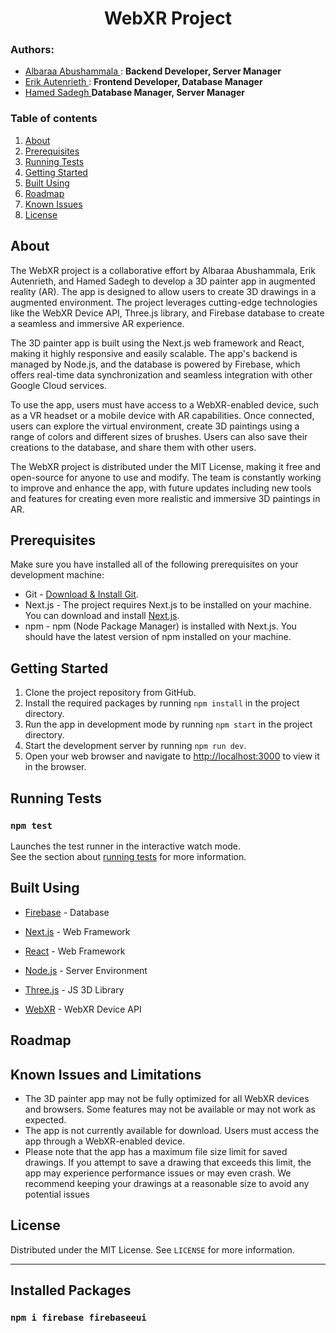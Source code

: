<h1 align="center">WebXR Project</h1>

### Authors:

- [Albaraa Abushammala ](mailto:albaraa.abushammala@smail.inf.h-brs.de): **Backend Developer, Server Manager**
- [Erik Autenrieth ](mailto:erik.autenrieth@smail.inf.h-brs.de): **Frontend Developer, Database Manager**
- [Hamed Sadegh ](mailto:hamed.sadegh@mail.inf.h-brs.de)**Database Manager, Server Manager** 

### Table of contents

1. [About](#about)<br>
2. [Prerequisites](#prerequisites)<br>
3. [Running Tests](#running_tests)<br>
4. [Getting Started](#getting_started)<br>
5. [Built Using](#built_using)<br>
6. [Roadmap](#roadmap)<br>
7. [Known Issues](#known_issues)<br>
8. [License](#license)<br>

## About <a name = "about"></a>

The WebXR project is a collaborative effort by Albaraa Abushammala, Erik Autenrieth, and Hamed Sadegh to develop a 3D painter app in augmented reality (AR). The app is designed to allow users to create 3D drawings in a augmented environment. The project leverages cutting-edge technologies like the WebXR Device API, Three.js library, and Firebase database to create a seamless and immersive AR experience.

The 3D painter app is built using the Next.js web framework and React, making it highly responsive and easily scalable. The app's backend is managed by Node.js, and the database is powered by Firebase, which offers real-time data synchronization and seamless integration with other Google Cloud services.

To use the app, users must have access to a WebXR-enabled device, such as a VR headset or a mobile device with AR capabilities. Once connected, users can explore the virtual environment, create 3D paintings using a range of colors and different sizes of brushes. Users can also save their creations to the database, and share them with other users.

The WebXR project is distributed under the MIT License, making it free and open-source for anyone to use and modify. The team is constantly working to improve and enhance the app, with future updates including new tools and features for creating even more realistic and immersive 3D paintings in AR.

## Prerequisites <a name = "prerequisites"></a>

Make sure you have installed all of the following prerequisites on your development machine:

- Git - [Download & Install Git](https://git-scm.com/downloads).
- Next.js - The project requires Next.js to be installed on your machine. You can download and install [Next.js](https://nextjs.org).
- npm - npm (Node Package Manager) is installed with Next.js. You should have the latest version of npm installed on your machine.




## Getting Started <a name = "getting_started"></a>

1. Clone the project repository from GitHub.
2. Install the required packages by running `npm install` in the project directory.
4. Run the app in development mode by running `npm start` in the project directory.
5. Start the development server by running `npm run dev`.
5. Open your web browser and navigate to [http://localhost:3000](http://localhost:3000) to view it in the browser.

## Running Tests <a name = "running_tests"></a>

### `npm test`
Launches the test runner in the interactive watch mode.\
See the section about [running tests](https://facebook.github.io/create-react-app/docs/running-tests) for more information.


## Built Using <a name = "built_using"></a>

- [Firebase](https://firebase.google.com/) - Database
- [Next.js](https://nextjs.org/) - Web Framework
- [React](https://reactjs.org/) -  Web Framework
- [Node.js](https://nodejs.org/en/) - Server Environment


- [Three.js](https://threejs.org/) - JS 3D Library
- [WebXR](https://immersiveweb.dev/) - WebXR Device API



## Roadmap <a name = "roadmap"></a>



## Known Issues and Limitations <a name = "issues"></a>

- The 3D painter app may not be fully optimized for all WebXR devices and browsers. 
  Some features may not be available or may not work as expected.
- The app is not currently available for download. Users must access the app through a WebXR-enabled device.
- Please note that the app has a maximum file size limit for saved drawings. If you attempt to save a drawing that exceeds this limit, the app may experience performance issues or may even crash. 
  We recommend keeping your drawings at a reasonable size to avoid any potential issues

## License <a name = "license"></a>

Distributed under the MIT License. See `LICENSE` for more information.

---

## Installed Packages

### `npm i firebase firebaseeui`


